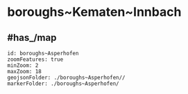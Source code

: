 # boroughs~Kematen~Innbach


## #has_/map  



```leaflet
id: boroughs~Asperhofen
zoomFeatures: true 
minZoom: 2 
maxZoom: 18
geojsonFolder: ./boroughs~Asperhofen//
markerFolder: ./boroughs~Asperhofen/
```

